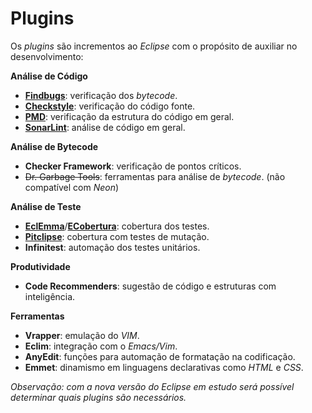 # Plugins

Os _plugins_ são incrementos ao _Eclipse_ com o propósito de auxiliar no desenvolvimento:

**Análise de Código**

* **[Findbugs](https://marketplace.eclipse.org/content/findbugs-eclipse-plugin)**: verificação dos _bytecode_.
* [**Checkstyle**](https://marketplace.eclipse.org/content/checkstyle-plug): verificação do código fonte.
* **[PMD](https://marketplace.eclipse.org/content/eclipse-pmd)**: verificação da estrutura do código em geral.
* [**SonarLint**](https://marketplace.eclipse.org/content/sonarlint): análise de código em geral.

**Análise de Bytecode**

* **Checker Framework**: verificação de pontos críticos.
* ~~Dr. Garbage Tools~~: ferramentas para análise de _bytecode_. \(não compatível com _Neon_\)

**Análise de Teste**

* **[EclEmma](https://marketplace.eclipse.org/content/eclemma-java-code-coverage)**\/**[ECobertura](https://marketplace.eclipse.org/content/ecobertura)**: cobertura dos testes.
* [**Pitclipse**](https://marketplace.eclipse.org/content/pitclipse): cobertura com testes de mutação.
* **Infinitest**: automação dos testes unitários.

**Produtividade**

* **Code Recommenders**: sugestão de código e estruturas com inteligência.

**Ferramentas**

* **Vrapper**: emulação do _VIM_.
* **Eclim**: integração com o _Emacs\/Vim_.
* **AnyEdit**: funções para automação de formatação na codificação.
* **Emmet**: dinamismo em linguagens declarativas como _HTML_ e _CSS_.

_Observação: com a nova versão do Eclipse em estudo será possível determinar quais plugins são necessários._

